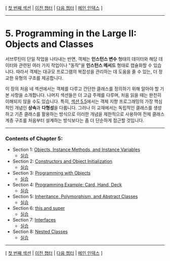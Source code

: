[ [첫 번째 섹션](../ch05/lesson_5_1.md) | [이전 챕터](../ch04/index.md) | [다음 쳅터](../ch6/index.md) | [메인 인덱스](../index.md) ]

***

# 5.  Programming in the Large II: Objects and Classes

서브루틴이 단일 작업을 나타내는 반면, 객체는 **인스턴스 변수** 형태의 데이터와 해당 데이터와 관련된 여러 가지 작업이나 "동작"을 **인스턴스 메서드** 형태로 캡슐화할 수 있습니다. 따라서 객체는 대규모 프로그램의 복잡성을 관리하는 데 도움을 줄 수 있는, 더 정교한 유형의 구조를 제공합니다.

이 장의 처음 네 섹션에서는 객체를 다루고 간단한 클래스를 정의하기 위해 알아야 할 기본 사항을 소개합니다. 나머지 섹션들은 더 고급 주제를 다루며, 처음 읽을 때는 완전히 이해되지 않을 수도 있습니다. 특히, [섹션 5.5](../ch05/lesson_5_5.md)에서는 객체 지향 프로그래밍의 가장 핵심적인 개념인 **상속**과 **다형성**을 다룹니다. 그러나 이 교재에서는 독립적인 클래스를 생성하고 기존 클래스를 활용하는 방식으로 이러한 개념을 제한적으로 사용하여 전체 클래스 계층 구조를 처음부터 설계하는 방식보다는 좀 더 단순하게 접근할 것입니다.

***

### Contents of Chapter 5:

*   Section 1: [Objects, Instance Methods, and Instance Variables](lesson_5_1.md)
    *   [실습](lesson_5_1_examples.md)
*   Section 2: [Constructors and Object Initialization](lesson_5_2.md)
    *   [실습](lesson_5_2_examples.md)
*   Section 3: [Programming with Objects](lesson_5_3.md)
    *   [실습](lesson_5_3_examples.md)
*   Section 4: [Programming Example: Card, Hand, Deck](lesson_5_4.md)
    *   [실습](lesson_5_4_examples.md)
*   Section 5: [Inheritance, Polymorphism, and Abstract Classes](lesson_5_5.md)
    *   [실습](lesson_5_5_examples.md)
*   Section 6: [this and super](lesson_5_6.md)
    *   [실습](lesson_5_6_examples.md)
*   Section 7: [Interfaces](lesson_5_7.md)
    *   [실습](lesson_5_7_examples.md)
*   Section 8: [Nested Classes](lesson_5_8.md)
    *   [실습](lesson_5_8_examples.md)

***

[ [첫 번째 섹션](../ch05/lesson_5_1.md) | [이전 챕터](../ch04/index.md) | [다음 쳅터](../ch6/index.md) | [메인 인덱스](../index.md) ]